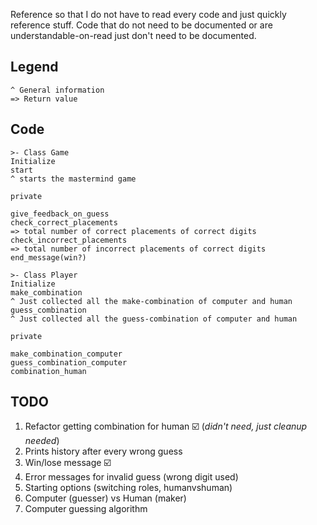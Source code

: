Reference so that I do not have to read every code and just quickly reference stuff.
Code that do not need to be documented or are understandable-on-read just don't need to be documented.

## Legend

```
^ General information
=> Return value
```

## Code

```
>- Class Game
Initialize
start
^ starts the mastermind game

private

give_feedback_on_guess
check_correct_placements
=> total number of correct placements of correct digits
check_incorrect_placements
=> total number of incorrect placements of correct digits
end_message(win?)
```

```
>- Class Player
Initialize
make_combination
^ Just collected all the make-combination of computer and human
guess_combination
^ Just collected all the guess-combination of computer and human

private

make_combination_computer
guess_combination_computer
combination_human
```

## TODO

1. Refactor getting combination for human ☑️ (*didn't need, just cleanup needed*)
1. Prints history after every wrong guess
1. Win/lose message ☑️
1. Error messages for invalid guess (wrong digit used)
1. Starting options (switching roles, humanvshuman)
1. Computer (guesser) vs Human (maker)
1. Computer guessing algorithm
